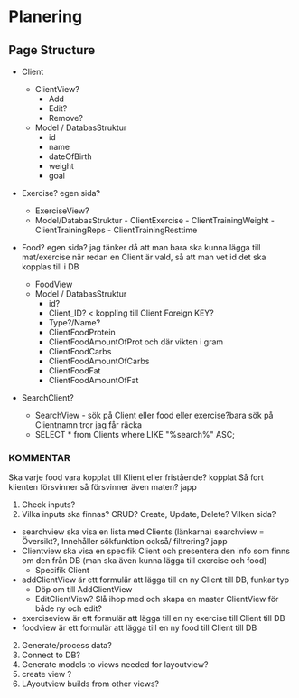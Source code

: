 # Planering
## Page Structure ##
  - Client  
      - ClientView?
          - Add
          - Edit?
          - Remove?
      - Model / DatabasStruktur
          - id
          - name
          - dateOfBirth
          - weight
          - goal

  - Exercise? egen sida?
      - ExerciseView?
      - Model/DatabasStruktur
              - ClientExercise
              - ClientTrainingWeight
              - ClientTrainingReps
              - ClientTrainingResttime

  - Food? egen sida? jag tänker då att man bara ska kunna lägga till mat/exercise när redan en Client är vald,
    så att man vet id det ska kopplas till i DB
      - FoodView
      - Model / DatabasStruktur
          - id?
          - Client_ID? < koppling till Client Foreign KEY?
          - Type?/Name?
          - ClientFoodProtein
          - ClientFoodAmountOfProt och där vikten i gram
          - ClientFoodCarbs 
          - ClientFoodAmountOfCarbs
          - ClientFoodFat  
          - ClientFoodAmountOfFat
              
  - SearchClient?
    - SearchView - sök på Client eller food eller exercise?bara sök på Clientnamn tror jag får räcka
    - SELECT * from Clients where LIKE "%search%" ASC;

### KOMMENTAR
Ska varje food vara kopplat till Klient eller fristående? kopplat
Så fort klienten försvinner så försvinner även maten? japp
1. Check inputs?
  1. Vilka inputs ska finnas? CRUD? Create, Update, Delete? Vilken sida? 
  * searchview ska visa en lista med Clients (länkarna)
      searchview = Översikt?, Innehåller sökfunktion också/ filtrering? japp
  * Clientview ska visa en specifik Client och presentera den info som finns om den från DB 
      (man ska även kunna lägga till exercise och food)
      - Specifik Client
  * addClientView är ett formulär att lägga till en ny Client till DB, funkar typ
      - Döp om till AddClientView
      - EditClientView? Slå ihop med och skapa en master ClientView för både ny och edit?
  * exerciseview är ett formulär att lägga till en ny exercise till Client till DB
  * foodview är ett formulär att lägga till en ny food till Client till DB

2. Generate/process data?
  1. Connect to DB?
  2. Generate models to views needed for layoutview?
3. create view ?
  1. LAyoutview builds from other views?
  
